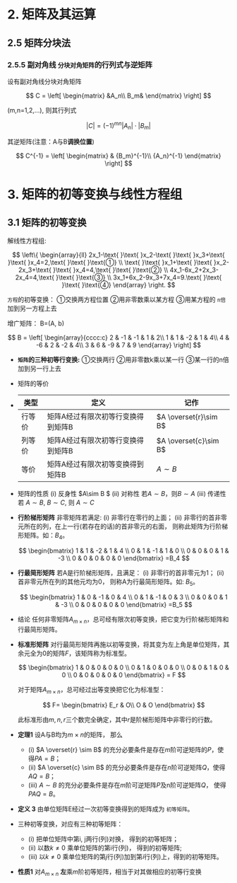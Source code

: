 ﻿# 2. 矩阵及其运算

## 2.5 矩阵分块法

### 2.5.5 副对角线 `分块对角矩阵`的行列式与逆矩阵

设有副对角线分块对角矩阵

$$
C = 
\left[
\begin{matrix}
 &A_n\\
 B_m&  
\end{matrix}
\right]
$$

(m,n=1,2,...), 则其行列式

$$
|C| = (-1)^{mn}|A_n|\cdot|B_m|
$$

其逆矩阵(注意：A与B**调换位置**)

$$
C^{-1} = 
\left[
\begin{matrix}
 & {B_m}^{-1}\\
 {A_n}^{-1}
\end{matrix}
\right]
$$

# 3. 矩阵的初等变换与线性方程组

## 3.1 矩阵的初等变换

解线性方程组:

$$
\left\{
\begin{array}{ll}
2x_1-\text{ }\text{ }x_2-\text{ }\text{ }x_3+\text{ }\text{ }x_4=2,\text{ }\text{ }\text{①} \\
\text{ }\text{ }x_1+\text{ }\text{ }x_2-2x_3+\text{ }\text{ }x_4=4,\text{ }\text{ }\text{②} \\
4x_1-6x_2+2x_3-2x_4=4,\text{ }\text{ }\text{③} \\
3x_1+6x_2-9x_3+7x_4=9.\text{ }\text{ }\text{ }\text{④}
\end{array}
\right.
$$

 `方程`的初等变换：
①交换两方程位置
②用非零数乘以某方程
③用某方程的 `n倍`加到另一方程上去

增广矩阵：
B=(A, b)

$$
B = 
\left[
\begin{array}{cccc:c}
2 & -1 & -1 & 1 & 2\\
1  & 1 & -2 & 1 & 4\\
4 & -6 & 2 & -2 & 4\\
3 & 6 & -9 & 7 & 9
\end{array}
\right]
$$

* **`矩阵`的三种初等行变换:**
  ①交换两行
  ②用非零数k乘以某一行
  ③某一行的n倍加到另一行上去
* 矩阵的等价
* | 类型   | 定义                               | 记作                    |
  | ------ | ---------------------------------- | ----------------------- |
  | 行等价 | 矩阵A经过有限次初等行变换得到矩阵B | $A \overset{r}\sim B$ |
  | 列等价 | 矩阵A经过有限次初等行变换得到矩阵B | $A \overset{c}\sim B$ |
  | 等价   | 矩阵A经过有限次初等变换得到矩阵B   | $A \sim B$            |
* 矩阵的性质
  (i) 反身性 $A\sim B $
  (ii) 对称性 若$A \sim B$，则$B \sim A$
  (iii) 传递性 若 $A \sim B$, $B \sim C$, 则 $A \sim C$
* **行阶梯形矩阵**
  非零矩阵若满足:
  (i) 非零行在零行的上面；
  (ii) 非零行的首非零元所在的列，在上一行(若存在的话)的首非零元的右面，
  则称此矩阵为行阶梯形矩阵。如：$B_4$。

  $$
  \begin{bmatrix}
  1 & 1 & -2 & 1 & 4 \\
  0 & 1 & -1 & 1 & 0 \\
  0 & 0 & 0 & 1 & -3 \\
  0 & 0 & 0 & 0 & 0
  \end{bmatrix}
  =B_4
  $$
* **行最简形矩阵**
  若A是行阶梯形矩阵，且满足：
  (i) 非零行的首非零元为1；
  (ii) 首非零元所在列的其他元均为0，
  则称A为行最简形矩阵。如: $B_5$。

  $$
  \begin{bmatrix}
  1 & 0 & -1 & 0 & 4 \\
  0 & 1 & -1 & 0 & 3 \\
  0 & 0 & 0 & 1 & -3 \\
  0 & 0 & 0 & 0 & 0
  \end{bmatrix}
  =B_5
  $$
* 结论
  任何非零矩阵$A_{m \times n}$，总可经有限次初等变换，把它变为行阶梯形矩阵和行最简形矩阵。
* **标准形矩阵**
  对行最简形矩阵再施以初等变换，将其变为左上角是单位矩阵，其余元全为0的矩阵$F$，该矩阵称为标准型。

  $$
  \begin{bmatrix}
  1 & 0 & 0 & 0 & 0 \\
  0 & 1 & 0 & 0 & 0 \\
  0 & 0 & 1 & 0 & 0 \\
  0 & 0 & 0 & 0 & 0
  \end{bmatrix}
  = F
  $$

  对于矩阵$A_{m \times n}$，总可经过出等变换把它化为标准型：

  $$
  F=
  \begin{bmatrix}
  E_r & O\\
  O & O
  \end{bmatrix}
  $$

  此标准形由$m, n, r$三个数完全确定，其中$r$是阶梯形矩阵中非零行的行数。
* **定理1** 设A与B均为$m \times n$的矩阵， 那么

  - (i) $A \overset{r} \sim B$ 的充分必要条件是存在$m$阶可逆矩阵的$P$，使得$PA=B$；
  - (ii) $A \overset{c} \sim B$ 的充分必要条件是存在$n$阶可逆矩阵$Q$，使得$AQ=B$；
  - (iii) $A \sim B$ 的充分必要条件是存在$m$阶可逆矩阵$P$及n阶可逆矩阵$Q$， 使得$PAQ=B$。

- **定义 3** 由单位矩阵E经过一次初等变换得到的矩阵成为 `初等矩阵`。
- 三种初等变换，对应有三种初等矩阵：

  - (i) 把单位矩阵中第i, j两行(列)对换， 得到的初等矩阵；
  - (ii) 以数$k\neq 0$ 乘单位矩阵的第i行(列)， 得到的初等矩阵;
  - (iii) 以$k \neq 0$ 乘单位矩阵的第$j$行(列)加到第$i$行(列)上，得到的初等矩阵。  

- **性质1** 对$A_{m \times n}$ **左**乘$m$阶初等矩阵，相当于对其做相应的初等行变换
<!--stackedit_data:
eyJoaXN0b3J5IjpbLTMzNDYwNTkwMywxMjI3MDQxOTQ5XX0=
-->